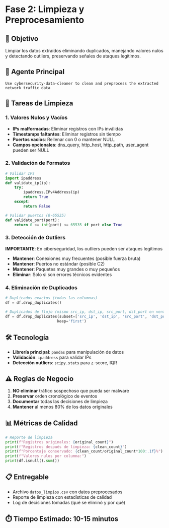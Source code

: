 # Fase 2: Limpieza y Preprocesamiento

## 🎯 **Objetivo**
Limpiar los datos extraídos eliminando duplicados, manejando valores nulos y detectando outliers, preservando señales de ataques legítimos.

## 🤖 **Agente Principal**
```
Use cybersecurity-data-cleaner to clean and preprocess the extracted network traffic data
```

## 🧹 **Tareas de Limpieza**

### 1. **Valores Nulos y Vacíos**
- **IPs malformadas**: Eliminar registros con IPs inválidas
- **Timestamps faltantes**: Eliminar registros sin tiempo
- **Puertos vacíos**: Rellenar con 0 o mantener NULL
- **Campos opcionales**: dns_query, http_host, http_path, user_agent pueden ser NULL

### 2. **Validación de Formatos**
```python
# Validar IPs
import ipaddress
def validate_ip(ip):
    try:
        ipaddress.IPv4Address(ip)
        return True
    except:
        return False

# Validar puertos (0-65535)
def validate_port(port):
    return 0 <= int(port) <= 65535 if port else True
```

### 3. **Detección de Outliers**
**IMPORTANTE**: En ciberseguridad, los outliers pueden ser ataques legítimos
- **Mantener**: Conexiones muy frecuentes (posible fuerza bruta)
- **Mantener**: Puertos no estándar (posible C2)
- **Mantener**: Paquetes muy grandes o muy pequeños
- **Eliminar**: Solo si son errores técnicos evidentes

### 4. **Eliminación de Duplicados**
```python
# Duplicados exactos (todas las columnas)
df = df.drop_duplicates()

# Duplicados de flujo (mismo src_ip, dst_ip, src_port, dst_port en ventana de 1 segundo)
df = df.drop_duplicates(subset=['src_ip', 'dst_ip', 'src_port', 'dst_port'], 
                       keep='first')
```

## 🛠️ **Tecnología**
- **Librería principal**: `pandas` para manipulación de datos
- **Validación**: `ipaddress` para validar IPs
- **Detección outliers**: `scipy.stats` para z-score, IQR

## ⚠️ **Reglas de Negocio**
1. **NO eliminar** tráfico sospechoso que pueda ser malware
2. **Preservar** orden cronológico de eventos
3. **Documentar** todas las decisiones de limpieza
4. **Mantener** al menos 80% de los datos originales

## 📊 **Métricas de Calidad**
```python
# Reporte de limpieza
print(f"Registros originales: {original_count}")
print(f"Registros después de limpieza: {clean_count}")
print(f"Porcentaje conservado: {clean_count/original_count*100:.1f}%")
print(f"Valores nulos por columna:")
print(df.isnull().sum())
```

## 📋 **Entregable**
- Archivo `datos_limpios.csv` con datos preprocesados
- Reporte de limpieza con estadísticas de calidad
- Log de decisiones tomadas (qué se eliminó y por qué)

## ⏱️ **Tiempo Estimado**: 10-15 minutos